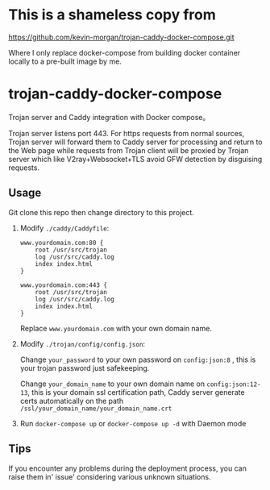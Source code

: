 # This is a shameless copy from 

https://github.com/kevin-morgan/trojan-caddy-docker-compose.git

Where I only replace docker-compose from building docker container locally to a pre-built image by me.

# trojan-caddy-docker-compose

Trojan server and Caddy integration with Docker compose。

Trojan server listens port 443. For https requests from normal sources, Trojan server will forward them to Caddy server for processing and return to the Web page while requests from Trojan client will be proxied by Trojan server which like V2ray+Websocket+TLS avoid GFW detection by disguising requests.

## Usage

Git clone this repo then change directory to this project.

1. Modify `./caddy/Caddyfile`:
    ```
    www.yourdomain.com:80 {
        root /usr/src/trojan
        log /usr/src/caddy.log
        index index.html
    }

    www.yourdomain.com:443 {
        root /usr/src/trojan
        log /usr/src/caddy.log
        index index.html
    }
    ```
    Replace `www.yourdomain.com` with your own domain name.

2. Modify `./trojan/config/config.json`:

    Change `your_password` to your own password on `config:json:8` , this is your trojan password just safekeeping.
    
    Change `your_domain_name` to your own domain name on `config:json:12-13`, this is your domain ssl certification path, Caddy server generate certs automatically on the path `/ssl/your_domain_name/your_domain_name.crt`
 
3. Run `docker-compose up` or `docker-compose up -d`  with Daemon mode

## Tips

If you encounter any problems during the deployment process, you can raise them in' issue' considering various unknown situations.
